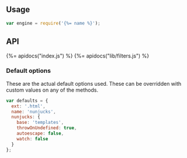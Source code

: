 ## Usage

```js
var engine = require('{%= name %}');
```

## API

{%= apidocs("index.js") %}
{%= apidocs("lib/filters.js") %}

### Default options

These are the actual default options used. These can be overridden with custom values on any of the methods.

```js
var defaults = {
  ext: '.html',
  name: 'nunjucks',
  nunjucks: {
    base: 'templates',
    throwOnUndefined: true,
    autoescape: false,
    watch: false
  }
};
```

[docs]: http://mozilla.github.io/nunjucks/